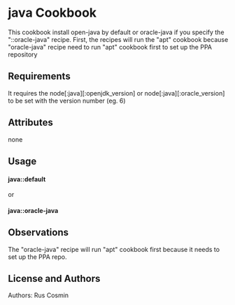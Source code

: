 java Cookbook
=================
This cookbook install open-java by default or oracle-java if you specify the "::oracle-java" recipe.
First, the recipes will run the "apt" cookbook because "oracle-java" recipe  need to run "apt" cookbook first to set up the PPA repository

Requirements
------------
It requires the node[:java][:openjdk_version] or node[:java][:oracle_version] to be set with the version number (eg. 6)

Attributes
----------
none

Usage
-----
#### java::default
or
#### java::oracle-java

Observations
------------
The "oracle-java" recipe will run "apt" cookbook first because it needs to set up the PPA repo.

License and Authors
-------------------

Authors: Rus Cosmin
